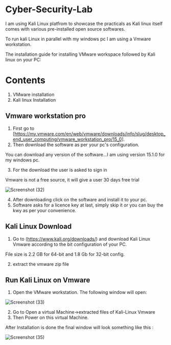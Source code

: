 # Cyber-Security-Lab
I am using Kali Linux platfrom to showcase the practicals as Kali linux itself comes with various pre-installed open source softwares.

To run kali Linux in parallel with my windows pc I am using a Vmware workstation. 

The installation guide for installing VMware workspace followed by Kali linux on your PC:
# Contents
1. VMware installation
2. Kali linux Installation

## Vmware workstation pro
1. First go to [https://my.vmware.com/en/web/vmware/downloads/info/slug/desktop_end_user_computing/vmware_workstation_pro/15_0].
2. Then download the software as per your pc's configuration.

You can download any version of the software...I am using version 15.1.0 for my windows pc.

3. For the download the user is asked to sign in 

Vmware is not a free source, it will give a user 30 days free trial

![Screenshot (32)](https://user-images.githubusercontent.com/33561960/94176941-72198700-feb6-11ea-988e-ef7e5e2281e4.png)


4. After downloading click on the software and install it to your pc.
5. Software asks for a licence key at last, simply skip it or you can buy the kwy as per your convenience.

## Kali Linux Download
1. Go to (https://www.kali.org/downloads/) and download Kali Linux Vmware according to the bit configuration of your PC.

File size is 2.2 GB for 64-bit and 1.8 Gb for 32-bit config.

2. extract the vmware zip file

## Run Kali Linux on Vmware
1. Open the VMware workstation. The following window will open:

![Screenshot (33)](https://user-images.githubusercontent.com/33561960/94179358-046f5a00-feba-11ea-981e-316855eb4cd2.png)

2. Go to Open a virtual Machine->extracted files of Kali-Linux Vmware
3. Then Power on this virtual Machine.

After Installation is done the final window will look something like this :

![Screenshot (35)](https://user-images.githubusercontent.com/33561960/94582081-7a4c3a80-0299-11eb-8ce8-f2b336c51cf4.png)



